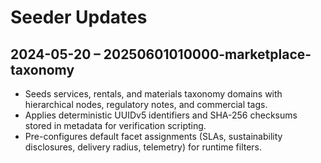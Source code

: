 # Seeder Updates

## 2024-05-20 – 20250601010000-marketplace-taxonomy
- Seeds services, rentals, and materials taxonomy domains with hierarchical nodes, regulatory notes, and commercial tags.
- Applies deterministic UUIDv5 identifiers and SHA-256 checksums stored in metadata for verification scripting.
- Pre-configures default facet assignments (SLAs, sustainability disclosures, delivery radius, telemetry) for runtime filters.

